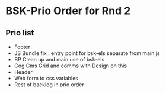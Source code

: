 # BSK-Prio Order for Rnd 2

## Prio list
- Footer
- JS Bundle fix : entry point for bsk-els separate from main.js
- BP Clean up and main use of bsk-els
- Cog Cms Grid and comms with Design on this
- Header
- Web form to css variables
- Rest of backlog in prio order